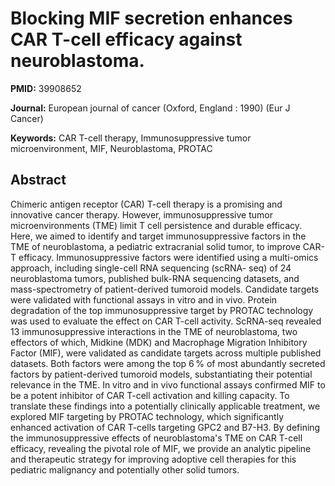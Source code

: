 # Blocking MIF secretion enhances CAR T-cell efficacy against neuroblastoma.

**PMID:** 39908652

**Journal:** European journal of cancer (Oxford, England : 1990) (Eur J Cancer)

**Keywords:** CAR T-cell therapy, Immunosuppressive tumor microenvironment, MIF, Neuroblastoma, PROTAC

## Abstract

Chimeric antigen receptor (CAR) T-cell therapy is a promising and innovative cancer therapy.
However, immunosuppressive tumor microenvironments (TME) limit T cell persistence and durable
efficacy. Here, we aimed to identify and target immunosuppressive factors in the TME of
neuroblastoma, a pediatric extracranial solid tumor, to improve CAR-T efficacy.  Immunosuppressive
factors were identified using a multi-omics approach, including single-cell RNA sequencing (scRNA-
seq) of 24 neuroblastoma tumors, published bulk-RNA sequencing datasets, and mass-spectrometry of
patient-derived tumoroid models. Candidate targets were validated with functional assays in vitro
and in vivo. Protein degradation of the top immunosuppressive target by PROTAC technology was used
to evaluate the effect on CAR T-cell activity.  ScRNA-seq revealed 13 immunosuppressive interactions
in the TME of neuroblastoma, two effectors of which, Midkine (MDK) and Macrophage Migration
Inhibitory Factor (MIF), were validated as candidate targets across multiple published datasets.
Both factors were among the top 6 % of most abundantly secreted factors by patient-derived tumoroid
models, substantiating their potential relevance in the TME. In vitro and in vivo functional assays
confirmed MIF to be a potent inhibitor of CAR T-cell activation and killing capacity. To translate
these findings into a potentially clinically applicable treatment, we explored MIF targeting by
PROTAC technology, which significantly enhanced activation of CAR T-cells targeting GPC2 and B7-H3.
By defining the immunosuppressive effects of neuroblastoma's TME on CAR T-cell efficacy, revealing
the pivotal role of MIF, we provide an analytic pipeline and therapeutic strategy for improving
adoptive cell therapies for this pediatric malignancy and potentially other solid tumors.
